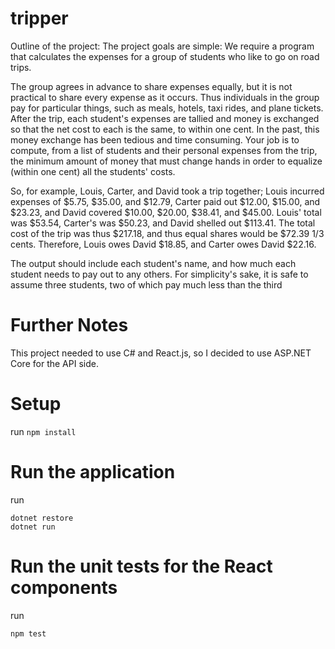 # tripper

Outline of the project: 
The project goals are simple: We require a program that calculates the expenses for a group of students who like to go on road trips.

The group agrees in advance to share expenses equally, but it is not practical to share every expense as it occurs. Thus individuals in the group pay for particular things, such as meals, hotels, taxi rides, and plane tickets. After the trip, each student's expenses are tallied and money is exchanged so that the net cost to each is the same, to within one cent. In the past, this money exchange has been tedious and time consuming. Your job is to compute, from a list of students and their personal expenses from the trip, the minimum amount of money that must change hands in order to equalize (within one cent) all the students' costs.

So, for example, Louis, Carter, and David took a trip together; Louis incurred expenses of $5.75, $35.00, and $12.79, Carter paid out $12.00, $15.00, and $23.23, and David covered $10.00, $20.00, $38.41, and $45.00. Louis' total was $53.54, Carter's was $50.23, and David shelled out $113.41. The total cost of the trip was thus $217.18, and thus equal shares would be $72.39 1/3 cents. Therefore, Louis owes David $18.85, and Carter owes David $22.16.

The output should include each student's name, and how much each student needs to pay out to any others. For simplicity's sake, it is safe to assume three students, two of which pay much less than the third

# Further Notes

This project needed to use C# and React.js, so I decided to use ASP.NET Core for the API side.

# Setup

run ```npm install```

# Run the application 

run 
```
dotnet restore
dotnet run 
```

# Run the unit tests for the React components 

run 
``` 
npm test 
```

